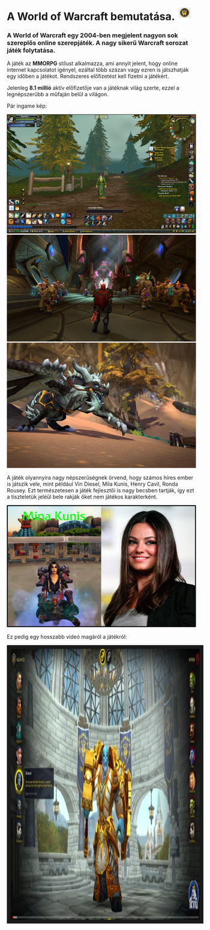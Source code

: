 # A World of Warcraft bemutatása. ![alt text](https://github.com/ravenhand/myfirstproject/blob/main/wow-logo.png)

### A World of Warcraft egy 2004-ben megjelent nagyon sok szereplős online szerepjáték. A nagy sikerű Warcraft sorozat játék folytatása.

A játék az **MMORPG** stílust alkalmazza, ami annyit jelent, hogy online internet kapcsolatot igényel, ezáltal több százan vagy ezren is játszhatják egy időben a játékot. Rendszeres előfizetést kell fizetni a játékért.

Jelenleg **8.1 millió** aktív előfizetője van a játéknak világ szerte, ezzel a legnépszerűbb a műfaján belűl a világon.

Pár ingame kép: 

![alt text](https://github.com/ravenhand/myfirstproject/blob/main/wow_ingame_1.png)
![alt text](https://github.com/ravenhand/myfirstproject/blob/main/wow_ingame_2.jpg)
![alt text](https://github.com/ravenhand/myfirstproject/blob/main/wow_ingame_3.jpg)

A játék olyannyira nagy népszerűségnek örvend, hogy számos híres ember is játszik vele, mint például Vin Diesel, Mila Kunis, Henry Cavil, Ronda Rousey. Ezt természetesen a játék fejlesztői is nagy becsben tartják, így ezt a tiszteletük jeléűl bele rakják őket nem játékos karakterként.

![alt text](https://github.com/ravenhand/myfirstproject/blob/main/mina-kunis.png)

Ez pedig egy hosszabb videó magáról a játékról:

<a href="https://www.youtube.com/watch?v=DJaANEbcjuQ" target="_blank"><img src="https://github.com/ravenhand/myfirstproject/blob/main/gameplay.jpg" alt="" width="1280" height="720" border="10" /></a>